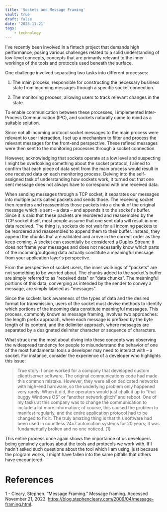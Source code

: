 ```yaml
---
title: 'Sockets and Message Framing'
vault: true
draft: false
date: '2023-11-21'
tags:
    - technology
---
```


I've recently been involved in a fintech project that demands high performance,
posing various challenges related to a solid understanding of low-level
concepts, concepts that are primarily relevant to the inner workings of the
tools and protocols used beneath the surface.


One challenge involved separating two tasks into different processes:

1) The main process, responsible for constructing the necessary business state from
incoming messages through a specific socket connection.

2) The monitoring process, allowing users to track relevant changes in the state.

To enable communication between these processes, I implemented Inter-Process
Communication (IPC), and sockets naturally came to mind as a suitable solution.

Since not all incoming protocol socket messages to the main process were
relevant to user interaction, I set up a mechanism to filter and process the
relevant messages for the front-end perspective. These refined messages were
then sent to the monitoring processes through a socket connection.

However, acknowledging that sockets operate at a low level and suspecting I might
be overlooking something about the socket protocol, I aimed to confirm that each
piece of data sent from the main process would result in one received data on
each monitoring process. Delving into the self-assigned task of understanding
how sockets work, it turned out that one sent message does not always have to
correspond with one received data.

When sending messages through a TCP socket, it separates our messages into
multiple parts called packets and sends those. The receiving socket then
reorders and reassembles those packets into a chunk of the original message which is
sent – a data – and appends it to the socket's buffer. Since it is said that
these packets are reordered and reassembled by the TCP socket itself, most
people assume that one sent data will result in one data received. The thing is,
sockets do not wait for all incoming packets to be reordered and reassembled to
append them to their buffer. Instead, they append the chunks that are validated
and arrive in the correct order as they keep coming. A socket can essentially be
considered a Duplex Stream; it does not frame your messages and does not
necessarily know which parts of the incoming/outgoing data actually constitute a
meaningful message from your application layer's perspective.

From the perspective of socket users, the inner workings of "packets" are not
something to be worried about. The chunks added to the socket's buffer are
simply referred to as "received data" or "data chunks". The meaningful portions
of this data, converging as intended by the sender to convey a message, are
simply labeled as "messages".

Since the sockets lack awareness of the types of data and the desired format for
transmission, users of the socket must devise methods to identify which portions
of the incoming data constitute meaningful messages. This process, commonly
known as message framing, involves two approaches: the length prefix approach,
where each message is prefixed by the byte length of its content, and the
delimiter approach, where messages are separated by a designated delimiter
character or sequence of characters.

What struck me the most about diving into these concepts was observing the
widespread tendency for people to misunderstand the behavior of one of the most
fundamental tools a developer may need to interact with – a socket. For
instance, consider the experience of a developer who highlights this issue:

> True story: I once worked for a company that developed custom client/server
> software. The original communications code had made this common mistake.
> However, they were all on dedicated networks with high-end hardware, so the
> underlying problem only happened very rarely. When it did, the operators would
> just chalk it up to “that buggy Windows OS” or “another network glitch” and
> reboot. One of my tasks at this company was to change the communication to
> include a lot more information; of course, this caused the problem to manifest
> regularly, and the entire application protocol had to be changed to fix it. The
> truly amazing thing is that this software had been used in countless 24x7
> automation systems for 20 years; it was fundamentally broken and no one
> noticed. [1]

This entire process once again shows the importance of us developers being
genuinely curious about the tools and protocols we work with. If I hadn't asked
such questions about the tool which I am using, just because the program works,
I might have fallen into the same pitfalls that others have encountered.

# References

1 - Cleary, Stephen. “Message Framing.” Message framing. Accessed November 21,
   2023. https://blog.stephencleary.com/2009/04/message-framing.html.
